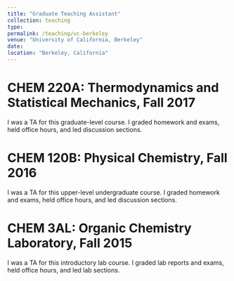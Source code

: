 ```yaml
---
title: "Graduate Teaching Assistant"
collection: teaching
type: 
permalink: /teaching/uc-berkeley
venue: "University of California, Berkeley"
date: 
location: "Berkeley, California"
---
```


CHEM 220A: Thermodynamics and Statistical Mechanics, Fall 2017
======
I was a TA for this graduate-level course. I graded homework and exams, held office hours, and led discussion sections.

CHEM 120B: Physical Chemistry, Fall 2016
======
I was a TA for this upper-level undergraduate course. I graded homework and exams, held office hours, and led discussion sections.

CHEM 3AL: Organic Chemistry Laboratory, Fall 2015
======
I was a TA for this introductory lab course. I graded lab reports and exams, held office hours, and led lab sections.
